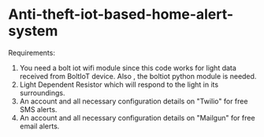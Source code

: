 # Anti-theft-iot-based-home-alert-system
Requirements:
1. You need a bolt iot wifi module since this code works for light data received from BoltIoT device. Also , the boltiot python module is needed.
2. Light Dependent Resistor which will respond to the light in its surroundings.
3. An account and all necessary configuration details on "Twilio" for free SMS alerts.
4. An account and all necessary configuration details on "Mailgun" for free email alerts.
